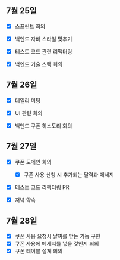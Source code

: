 ## 7월 25일

- [x] 스프린트 회의
- [x] 백엔드 자바 스타일 맞추기
- [x] 테스트 코드 관련 리팩터링
- [x] 백엔드 기술 스택 회의



## 7월 26일

- [x] 데일리 미팅
- [x] UI 관련 회의
- [x] 백엔드 쿠폰 히스토리 회의



## 7월 27일

- [x] 쿠폰 도메인 회의
  - [x] 쿠폰 사용 신청 시 추가되는 달력과 메세지
- [x] 테스트 코드 리팩터링 PR
- [x] 저녁 약속



## 7월 28일
- [x] 쿠폰 사용 요청시 날짜를 받는 기능 구현
- [x] 쿠폰 사용에 메세지를 넣을 것인지 회의
- [x] 쿠폰 테이블 설계 회의

